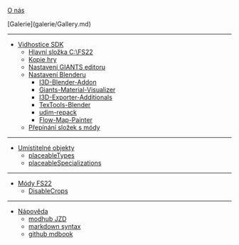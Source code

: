[O nás](README.md)

<div class="hidden">
[Galerie](galerie/Gallery.md)
</div>

---

- [Vidhostice SDK](SDK/SDK.md)
	- [Hlavní složka C:\FS22](SDK/01_main_folder/01_main_folder.md)
	- [Kopie hry](SDK/02_game_folder/02_game_folder.md)
	- [Nastavení GIANTS editoru](SDK/03_giants_editor/03_giants_editor.md)
	- [Nastavení Blenderu](SDK/04_blender/04_blender.md)
		- [I3D-Blender-Addon](SDK/04_blender/I3D-Blender-Addon/I3D-Blender-Addon.md)
		- [Giants-Material-Visualizer](SDK/04_blender/Giants-Material-Visualizer/Giants-Material-Visualizer.md)
		- [I3D-Exporter-Additionals](SDK/04_blender/I3D-Exporter-Additionals/I3D-Exporter-Additionals.md)
		- [TexTools-Blender](SDK/04_blender/TexTools-Blender/TexTools-Blender.md)
		- [udim-repack](SDK/04_blender/udim-repack/udim-repack.md)
		- [Flow-Map-Painter](SDK/04_blender/Flow-Map-Painter/Flow-Map-Painter.md)
	- [Přepínání složek s módy](SDK/05_switch_moddir/05_switch_moddir.md)

---

- [Umístitelné objekty](SDK_placeables/SDK_placeables.md)
	- [placeableTypes](SDK_placeables/placeableTypes.md)
	- [placeableSpecializations](SDK_placeables/placeableSpecializations.md)

---

- [Módy FS22]()
	- [DisableCrops](FS22_mods/DisableCrops/disablecrops.md)

---

- [Nápověda]()
	- [modhub JZD](helpers/modhub_jzd/orgLogo.md)
	- [markdown syntax](helpers/markdown_syntax.md)
	- [github mdbook](helpers/github_mdbook.md)
